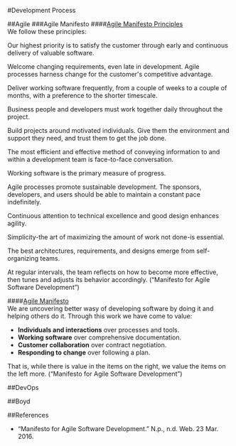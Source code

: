 #Development Process

##Agile
###Agile Manifesto
####[Agile Manifesto Principles](http://agilemanifesto.org/principles.html)  
We follow these principles:

Our highest priority is to satisfy the customer
through early and continuous delivery
of valuable software.

Welcome changing requirements, even late in
development. Agile processes harness change for
the customer's competitive advantage.

Deliver working software frequently, from a
couple of weeks to a couple of months, with a
preference to the shorter timescale.

Business people and developers must work
together daily throughout the project.

Build projects around motivated individuals.
Give them the environment and support they need,
and trust them to get the job done.

The most efficient and effective method of
conveying information to and within a development
team is face-to-face conversation.

Working software is the primary measure of progress.

Agile processes promote sustainable development.
The sponsors, developers, and users should be able
to maintain a constant pace indefinitely.

Continuous attention to technical excellence
and good design enhances agility.

Simplicity-the art of maximizing the amount
of work not done-is essential.

The best architectures, requirements, and designs
emerge from self-organizing teams.

At regular intervals, the team reflects on how
to become more effective, then tunes and adjusts
its behavior accordingly. (“Manifesto for Agile Software Development”)

####[Agile Manifesto](http://agilemanifesto.org/)  
We are uncovering better wasy of developing software by doing it and helping others do it. Through this work we have come to value:
- **Individuals and interactions** over processes and tools.
- **Working software** over comprehensive documentation.
- **Customer collaboration** over contract negotiation.
- **Responding to change** over following a plan.

That is, while there is value in the items on the right, we value the items on the left more. (“Manifesto for Agile Software Development”)

##DevOps

##Boyd

##References
- “Manifesto for Agile Software Development.” N.p., n.d. Web. 23 Mar. 2016.
